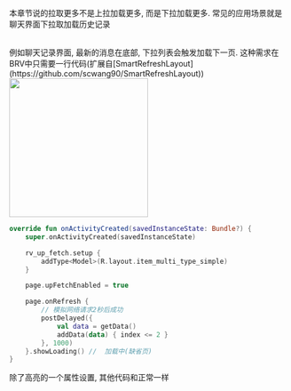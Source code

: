 本章节说的拉取更多不是上拉加载更多, 而是下拉加载更多. 常见的应用场景就是聊天界面下拉取加载历史记录

<br>
例如聊天记录界面, 最新的消息在底部, 下拉列表会触发加载下一页. 这种需求在BRV中只需要一行代码(扩展自[SmartRefreshLayout](https://github.com/scwang90/SmartRefreshLayout))

<br>

<img src="https://i.loli.net/2021/08/14/J9ZEOlKGHsQygwV.gif" width="250"/>

```kotlin hl_lines="8"
override fun onActivityCreated(savedInstanceState: Bundle?) {
    super.onActivityCreated(savedInstanceState)

    rv_up_fetch.setup {
        addType<Model>(R.layout.item_multi_type_simple)
    }

    page.upFetchEnabled = true

    page.onRefresh {
        // 模拟网络请求2秒后成功
        postDelayed({
            val data = getData()
            addData(data) { index <= 2 }
        }, 1000)
    }.showLoading() //  加载中(缺省页)
}
```
除了高亮的一个属性设置, 其他代码和正常一样